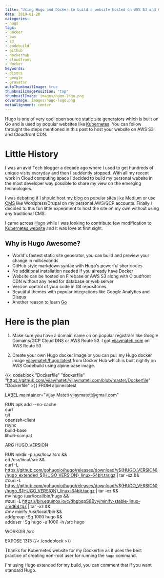 ```yaml
---
title: "Using Hugo and Docker to build a website hosted on AWS S3 and Cloudfront"
date: 2019-01-20
categories:
- hugo
tags:
- docker
- aws
- s3
- codebuild
- github
- dockerhub
- cloudfront
- docker
keywords:
- disqus
- google
- gravatar
autoThumbnailImage: true
thumbnailImagePosition: "top"
thumbnailImage: images/hugo-logo.png
coverImage: images/hugo-logo.png
metaAlignment: center
---
```

Hugo is one of very cool open source static site generators which is built on Go and is used by popular websites like [Kubernetes](https://kubernetes.io/). You can follow throught the steps mentioned in this post to host your website on AWS S3 and Cloudfront CDN.
<!--more-->

# Little History
I was an avid Tech blogger a decade ago where I used to get hundreds of unique visits everyday and then I suddently stopped. With all my recent work in Cloud computing space I decided to build my personal website in the most developer way possible to share my view on the emerging technologies. 


I was debating if I should host my blog on popular sites like Medium or use <acronym title="Content Management System">CMS</acronym> like Wordpress/Drupal on my personal AWS/GCP accounts. Finally I decided to this fun little experiment to host the site on my own without using any traditional CMS. 

I came across [Hugo](https://gohugo.io/) while I was looking to contribute few modification to [Kubernetes website](https://github.com/kubernetes/website) and It was love at first sight.

## Why is Hugo Awesome?
- World's fastest static site generator, you can build and preview your change in milliseconds
- GitHub style markdown syntax with Hugo's powerful shortcodes
- No additional installation needed if you already have Docker
- Website can be hosted on Firebase or AWS S3 along with Cloudfront CDN without any need for database or web server
- Version control of your code in Git repositories
- Beautiful themes with popular integrations like Google Analytics and Disqus 
- Another reason to learn [Go](https://golang.org/)

# Here is the plan
1. Make sure you have a domain name on on popular registrars like Google Domains/GCP Cloud DNS or AWS Route 53. I got [vijaymateti.com](https://vijaymateti.com) on AWS Route 53


2. Create your own Hugo docker image or you can pull my Hugo docker image [vijaymateti/hugo:latest](https://hub.docker.com/r/vijaymateti/hugo) from Docker Hub which is built nightly on AWS Codebuild using alpine base image. 


{{< codeblock "Dockerfile" "dockerfile" "https://github.com/vijaymateti/vijaymateti.com/blob/master/Dockerfile" "Dockerfile" >}}
FROM alpine:latest

LABEL maintainer="Vijay Mateti <vijaymateti@gmail.com>" 

RUN apk add --no-cache \
    curl \
    git \
    openssh-client \
    rsync \
    build-base \
    libc6-compat

ARG HUGO_VERSION

RUN mkdir -p /usr/local/src && \
    cd /usr/local/src && \
    curl -L https://github.com/gohugoio/hugo/releases/download/v${HUGO_VERSION}/hugo_extended_${HUGO_VERSION}_linux-64bit.tar.gz | tar -xz && \
    #curl -L https://github.com/gohugoio/hugo/releases/download/v${HUGO_VERSION}/hugo_${HUGO_VERSION}_linux-64bit.tar.gz | tar -xz && \
    mv hugo /usr/local/bin/hugo && \
    #curl -L https://bin.equinox.io/c/dhgbqpS8Bvy/minify-stable-linux-amd64.tgz | tar -xz && \
    #mv minify /usr/local/bin && \
    addgroup -Sg 1000 hugo && \
    adduser -Sg hugo -u 1000 -h /src hugo

WORKDIR /src

EXPOSE 1313
{{< /codeblock >}}

Thanks for Kubernetes website for my Dockerfile as it uses the best practice of creating non-root user for running the `hugo` command.

I'm using Hugo extended for my build, you can comment that if you want standard Hugo.